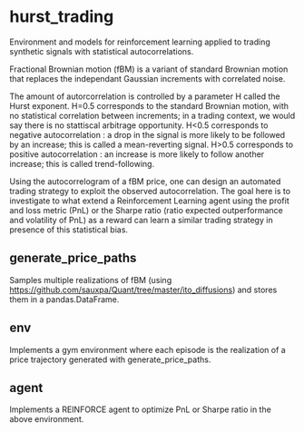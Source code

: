 # hurst_trading
Environment and models for reinforcement learning applied to trading synthetic signals with statistical autocorrelations.

Fractional Brownian motion (fBM) is a variant of standard Brownian motion that replaces the independant Gaussian increments with correlated noise.

The amount of autorcorrelation is controlled by a parameter H called the Hurst exponent. H=0.5 corresponds to the standard Brownian motion, with no statistical correlation between increments; in a trading context, we would say there is no stattiscal arbitrage opportunity. H<0.5 corresponds to negative autocorrelation : a drop in the signal is more likely to be followed by an increase; this is called a mean-reverting signal. H>0.5 corresponds to positive autocorrelation : an increase is more likely to follow another increase; this is called trend-following.

Using the autocorrelogram of a fBM price, one can design an automated trading strategy to exploit the observed autocorrelation. The goal here is to investigate to what extend a Reinforcement Learning agent using the profit and loss metric (PnL) or the Sharpe ratio (ratio expected outperformance and volatility of PnL) as a reward can learn a similar trading strategy in presence of this statistical bias.

## generate_price_paths

Samples multiple realizations of fBM (using https://github.com/sauxpa/Quant/tree/master/ito_diffusions) and stores them in a pandas.DataFrame.

## env

Implements a gym environment where each episode is the realization of a price trajectory generated with generate_price_paths.

## agent

Implements a REINFORCE agent to optimize PnL or Sharpe ratio in the above environment.


